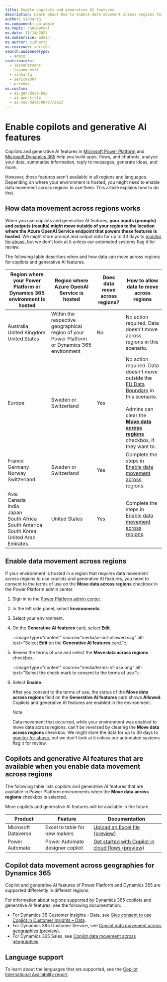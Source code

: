 ```yaml
---
title: Enable copilots and generative AI features
description: Learn about how to enable data movement across regions for copilots and generative AI features.
author: sidhartg
ms.component: pa-admin
ms.topic: conceptual
ms.date: 11/14/2023
ms.subservice: admin
ms.author: sidhartg
ms.reviewer: sericks
search.audienceType:
  - admin
contributors: 
  - JesseParsons
  - tapanm-msft
  - sidhartg
  - sericks007
  - prvenka
ms.custom:
  - ai-gen-docs-bap
  - ai-gen-title
  - ai-seo-date:09/07/2023
---
```


# Enable copilots and generative AI features
Copilots and generative AI features in [Microsoft Power Platform](/power-platform/) and [Microsoft Dynamics 365](/dynamics365/) help you build apps, flows, and chatbots, analyze your data, summarize information, reply to messages, generate ideas, and more.

However, these features aren't available in all regions and languages. Depending on where your environment is hosted, you might need to enable data movement across regions to use them. This article explains how to do that.

## How data movement across regions works

When you use copilots and generative AI features, **your inputs (prompts) and outputs (results) might move outside of your region to the location where the Azure OpenAI Service endpoint that powers these features is hosted**. We might store prompt and output data for up to 30 days to [monitor for abuse](/azure/ai-services/openai/concepts/abuse-monitoring), but we don't look at it unless our automated systems flag it for review.

The following table describes when and how data can move across regions for copilots and generative AI features.

| Region where your Power Platform or Dynamics 365 environment is hosted | Region where Azure OpenAI Service is hosted | Does data move across regions? | How to allow data to move across regions|
|-------------------------|-------------------------|-------------------------|-------------------------|
| Australia</br>United Kingdom</br>United States | Within the respective geographical region of your Power Platform or Dynamics 365 environment | No | No action required. Data doesn't move across regions in this scenario.|
| Europe | Sweden or Switzerland | Yes | No action required. Data doesn't move outside the [EU Data Boundary](https://www.microsoft.com/en-us/trust-center/privacy/european-data-boundary-eudb) in this scenario.<br><br>Admins can clear the [**Move data across regions**](#enable-data-movement-across-regions) checkbox, if they want to. |
| France</br>Germany</br>Norway</br>Switzerland | Sweden or Switzerland | Yes | Complete the steps in [Enable data movement across regions](#enable-data-movement-across-regions). |
| Asia</br>Canada</br>India</br>Japan</br>South Africa</br>South America</br>South Korea</br>United Arab Emirates | United States | Yes | Complete the steps in [Enable data movement across regions](#enable-data-movement-across-regions). |

## Enable data movement across regions
If your environment is hosted in a region that requires data movement across regions to use copilots and generative AI features, you need to consent to the terms of use on the **Move data across regions** checkbox in the Power Platform admin center.

1. Sign in to the [Power Platform admin center](https://admin.powerplatform.microsoft.com).

1. In the left side panel, select **Environments**.

1. Select your environment.

1. On the **Generative AI features** card, select **Edit**.

    :::image type="content" source="media/ai-not-allowed.svg" alt-text="Select **Edit** on the **Generative AI features** card.":::

1. Review the terms of use and select the **Move data across regions** checkbox.

    :::image type="content" source="media/terms-of-use.png" alt-text="Select the check mark to consent to the terms of use.":::

1. Select **Enable**.

    After you consent to the terms of use, the status of the **Move data across regions** field on the **Generative AI features** card shows **Allowed**. Copilots and generative AI features are enabled in the environment.

   > [!Note]
   > Data movement that occurred, while your environment was enabled to move data across regions, can't be reversed by clearing the **Move data across regions** checkbox. We might store the data for up to 30 days to [monitor for abuse](/azure/ai-services/openai/concepts/abuse-monitoring), but we don't look at it unless our automated systems flag it for review.

## Copilots and generative AI features that are available when you enable data movement across regions
The following table lists copilots and generative AI features that are available in Power Platform environments when the **Move data across regions** checkbox is selected.

More copilots and generative AI features will be available in the future.

| Product | Feature  | Documentation
|-------------------------|-------------------------|-------------------------|
| Microsoft Dataverse | Excel to table for new makers | [Upload an Excel file (preview)](/power-apps/maker/data-platform/create-edit-entities-portal#upload-an-excel-file-preview) |
| Power Automate | Power Automate designer copilot | [Get started with Copilot in cloud flows (preview)](/power-automate/get-started-with-copilot) |

## Copilot data movement across geographies for Dynamics 365
Copilot and generative AI features of Power Platform and Dynamics 365 are supported differently in different regions.

For information about regions supported by Dynamics 365 copilots and generative AI features, see the following documentation:

- For Dynamics 36 Customer Insights - Data, see [Give consent to use Copilot in Customer Insights – Data](/dynamics365/customer-insights/data/copilot-global-consent).
- For Dynamics 365 Customer Service, see [Copilot data movement across geographies (preview)](/dynamics365/customer-service/copilot-data-movement).
- For Dynamics 365 Sales, see [Copilot data movement across geographies](/dynamics365/sales/sales-copilot-data-movement).

## Language support
To learn about the languages that are supported, see the [Copilot International Availability report](https://dynamics.microsoft.com/en-us/availability-reports/copilotreport/).

